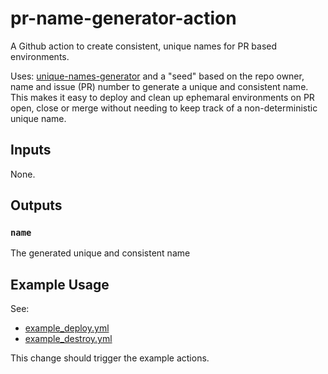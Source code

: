 # pr-name-generator-action
A Github action to create consistent, unique names for PR based environments.

Uses: [unique-names-generator](https://github.com/andreasonny83/unique-names-generator)
and a "seed" based on the repo owner, name and issue (PR) number to generate a
unique and consistent name. This makes it easy to deploy and clean up ephemaral
environments on PR open, close or merge without needing to keep track of a 
non-deterministic unique name.

## Inputs
None.

## Outputs
### `name`
The generated unique and consistent name

## Example Usage
See:
- [example_deploy.yml](https://github.com/devopsmakers/pr-name-generator-action/blob/main/.github/workflows/example_deploy.yml)
- [example_destroy.yml](https://github.com/devopsmakers/pr-name-generator-action/blob/main/.github/workflows/example_destroy.yml)

This change should trigger the example actions.